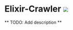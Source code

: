 Elixir-Crawler
![](https://travis-ci.org/renatoalmeidaoliveira/MovingHelper.svg?branch=develop)
===

** TODO: Add description **
